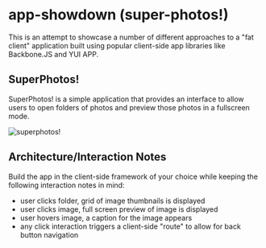 app-showdown (super-photos!)
============================

This is an attempt to showcase a number of different approaches to a "fat client" application built using popular client-side app libraries like Backbone.JS and YUI APP.

## SuperPhotos!

SuperPhotos! is a simple application that provides an interface to allow users to open folders of photos and preview those photos in a fullscreen mode.

![superphotos!](https://github.com/davemo/saskjavascript/raw/app-showdown/img/super.photos.png)

## Architecture/Interaction Notes

Build the app in the client-side framework of your choice while keeping the following interaction notes in mind:

- user clicks folder, grid of image thumbnails is displayed
- user clicks image, full screen preview of image is displayed
- user hovers image, a caption for the image appears
- any click interaction triggers a client-side "route" to allow for back button navigation